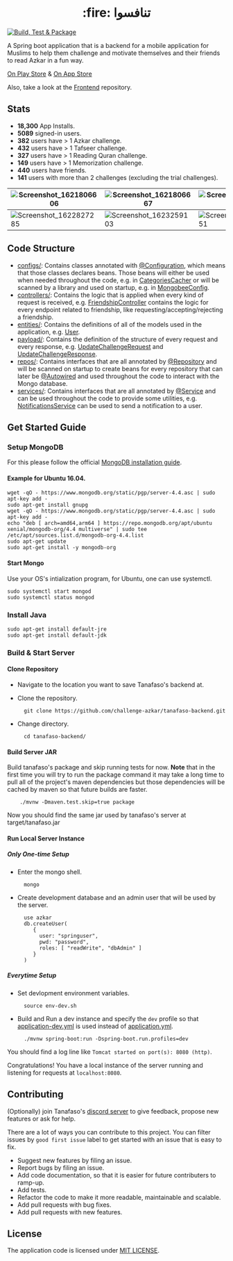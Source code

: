<h1 align="center">:fire: تنافسوا</h1>

[![Build, Test & Package](https://github.com/tanafaso/tanafaso-backend/actions/workflows/Build,%20Test%20&%20Package.yml/badge.svg)](https://github.com/tanafaso/tanafaso-backend/actions/workflows/Build,%20Test%20&%20Package.yml)

A Spring boot application that is a backend for a mobile application for Muslims to help them challenge and motivate themselves and their friends to read Azkar in a fun way.

[On Play Store](https://play.google.com/store/apps/details?id=com.tanafaso.azkar) & [On App Store](https://apps.apple.com/us/app/تنافسوا/id1564309117?platform=iphone)

Also, take a look at the [Frontend](https://github.com/challenge-azkar/tanafaso-frontend) repository.

## Stats
- **18,300** App Installs.
- **5089** signed-in users.
- **382** users have > 1 Azkar challenge.
- **432** users have > 1 Tafseer challenge.
- **327** users have > 1 Reading Quran challenge.
- **149** users have > 1 Memorization challenge.
- **440** users have friends.
- **141** users with more than 2 challenges (excluding the trial challenges).

| ![Screenshot_1621806606](https://user-images.githubusercontent.com/13997703/122512358-07424a00-d009-11eb-8157-623b728dea03.jpeg) | ![Screenshot_1621806667](https://user-images.githubusercontent.com/13997703/122512360-07dae080-d009-11eb-9302-f5b096192161.jpeg) | ![Screenshot_1621806734](https://user-images.githubusercontent.com/13997703/122512364-08737700-d009-11eb-8722-b2542ed85f60.jpeg) |
|-|-|-|
| ![Screenshot_1622827285](https://user-images.githubusercontent.com/13997703/122512367-090c0d80-d009-11eb-98f4-8c187d30e81e.jpeg) | ![Screenshot_1623259103](https://user-images.githubusercontent.com/13997703/122512368-09a4a400-d009-11eb-9b31-f3d02aed4a0e.png) | ![Screenshot_1623334651](https://user-images.githubusercontent.com/13997703/122512371-09a4a400-d009-11eb-8406-60536604d5f7.png) |

## Code Structure
- [configs/](https://github.com/challenge-azkar/tanafaso-backend/tree/master/src/main/java/com/azkar/configs): Contains classes annotated with  [@Configuration](https://docs.spring.io/spring-framework/docs/current/javadoc-api/org/springframework/context/annotation/Configuration.html), which means that those classes declares beans. Those beans will either be used when needed throughout the code, e.g. in [CategoriesCacher](https://github.com/challenge-azkar/tanafaso-backend/blob/master/src/main/java/com/azkar/configs/CategoriesCacher.java) or will be scanned by a library and used on startup, e.g. in [MongobeeConfig](https://github.com/challenge-azkar/tanafaso-backend/blob/master/src/main/java/com/azkar/configs/MongobeeConfig.java).
- [controllers/](https://github.com/challenge-azkar/tanafaso-backend/tree/master/src/main/java/com/azkar/controllers): Contains the logic that is applied when every kind of request is received, e.g. [FriendshipController](https://github.com/challenge-azkar/tanafaso-backend/blob/master/src/main/java/com/azkar/controllers/FriendshipController.java) contains the logic for every endpoint related to friendship, like requesting/accepting/rejecting a friendship.
- [entities/](https://github.com/challenge-azkar/tanafaso-backend/tree/master/src/main/java/com/azkar/entities): Contains the definitions of all of the models used in the application, e.g. [User](https://github.com/challenge-azkar/tanafaso-backend/blob/master/src/main/java/com/azkar/entities/User.java). 
- [payload/](https://github.com/challenge-azkar/tanafaso-backend/tree/master/src/main/java/com/azkar/payload): Contains the definition of the structure of every request and every response, e.g. [UpdateChallengeRequest](https://github.com/challenge-azkar/tanafaso-backend/blob/master/src/main/java/com/azkar/payload/challengecontroller/requests/UpdateChallengeRequest.java) and [UpdateChallengeResponse](https://github.com/challenge-azkar/tanafaso-backend/blob/master/src/main/java/com/azkar/payload/challengecontroller/responses/UpdateChallengeResponse.java).
- [repos/](https://github.com/challenge-azkar/tanafaso-backend/tree/master/src/main/java/com/azkar/repos): Contains interfaces that are all annotated by [@Repository](https://docs.spring.io/spring-framework/docs/current/javadoc-api/org/springframework/stereotype/Repository.html) and will be scanned on startup to create beans for every repository that can later be [@Autowired](https://docs.spring.io/spring-framework/docs/current/javadoc-api/org/springframework/beans/factory/annotation/Autowired.html) and used throughout the code to interact with the Mongo database.
- [services/](https://github.com/challenge-azkar/tanafaso-backend/tree/master/src/main/java/com/azkar/services): Contains interfaces that are all annotated by [@Service](https://docs.spring.io/spring-framework/docs/current/javadoc-api/org/springframework/stereotype/Service.html) and can be used throughout the code to provide some utilities, e.g. [NotificationsService](https://github.com/challenge-azkar/tanafaso-backend/blob/master/src/main/java/com/azkar/services/NotificationsService.java) can be used to send a notification to a user.

## Get Started Guide
### Setup MongoDB
For this please follow the official [MongoDB installation guide](https://docs.mongodb.com/manual/installation/).
#### Example for Ubuntu 16.04.
    wget -qO - https://www.mongodb.org/static/pgp/server-4.4.asc | sudo apt-key add -
    sudo apt-get install gnupg
    wget -qO - https://www.mongodb.org/static/pgp/server-4.4.asc | sudo apt-key add -
    echo "deb [ arch=amd64,arm64 ] https://repo.mongodb.org/apt/ubuntu xenial/mongodb-org/4.4 multiverse" | sudo tee /etc/apt/sources.list.d/mongodb-org-4.4.list
    sudo apt-get update
    sudo apt-get install -y mongodb-org
    
#### Start Mongo
Use your OS's intialization program, for Ubuntu, one can use systemctl.

    sudo systemctl start mongod
    sudo systemctl status mongod

### Install Java

    sudo apt-get install default-jre
    sudo apt-get install default-jdk

### Build & Start Server
#### Clone Repository
- Navigate to the location you want to save Tanafaso's backend at.
- Clone the repository.
 
        git clone https://github.com/challenge-azkar/tanafaso-backend.git
- Change directory.

        cd tanafaso-backend/
#### Build Server JAR
 Build tanafaso's package and skip running tests for now. **Note** that in the first time you will try to run the package command it may take a long time to pull all of the project's maven dependencies but those dependencies will be cached by maven so that future builds are faster.

        ./mvnw -Dmaven.test.skip=true package
Now you should find the same jar used by tanafaso's server at target/tanafaso.jar
 
#### Run Local Server Instance
##### Only One-time Setup
- Enter the mongo shell.

        mongo
- Create development database and an admin user that will be used by the server.

        use azkar
        db.createUser(
           {
             user: "springuser",
             pwd: "password",
             roles: [ "readWrite", "dbAdmin" ]
           }
        )
##### Everytime Setup
- Set devlopment environment variables.

        source env-dev.sh
- Build and Run a dev instance and specify the `dev` profile so that [application-dev.yml](https://github.com/challenge-azkar/tanafaso-backend/blob/master/src/main/resources/application-dev.yml) is used instead of [application.yml](https://github.com/challenge-azkar/tanafaso-backend/blob/master/src/main/resources/application.yml).

        ./mvnw spring-boot:run -Dspring-boot.run.profiles=dev

You should find a log line like `Tomcat started on port(s): 8080 (http)`.

Congratulations! You have a local instance of the server running and listening for requests at `localhost:8080`.

## Contributing
(Optionally) join Tanafaso's [discord server](https://discord.gg/jSKsZdJcT5) to give feedback, propose new features or ask for help.

There are a lot of ways you can contribute to this project. You can filter issues by `good first issue` label to get started with an issue that is easy to fix.
- Suggest new features by filing an issue.
- Report bugs by filing an issue.
- Add code documentation, so that it is easier for future contributers to ramp-up.
- Add tests.
- Refactor the code to make it more readable, maintainable and scalable.
- Add pull requests with bug fixes.
- Add pull requests with new features.

## License
The application code is licensed under [MIT LICENSE](https://github.com/challenge-azkar/tanafaso-backend/blob/master/LICENSE.md).
